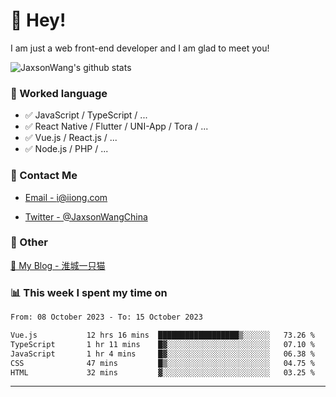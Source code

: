 # 👋 Hey!

I am just a web front-end developer and I am glad to meet you!

![JaxsonWang's github stats](https://github-readme-stats.vercel.app/api?username=JaxsonWang&&show_icons=true&&title_color=1abc9c&&icon_color=1abc9c)


### 📝 Worked language

- ✅ JavaScript / TypeScript / ...
- ✅ React Native / Flutter / UNI-App / Tora / ...
- ✅ Vue.js / React.js / ...
- ✅ Node.js / PHP / ...

### 📮 Contact Me

- [Email - i@iiong.com](mailto:i@iiong.com)

- [Twitter - @JaxsonWangChina](https://twitter.com/JaxsonWangChina)

### 🤪 Other

[📌 My Blog - 淮城一只猫](https://iiong.com)

### 📊 This week I spent my time on

<!--START_SECTION:waka-->

```txt
From: 08 October 2023 - To: 15 October 2023

Vue.js           12 hrs 16 mins  ██████████████████▒░░░░░░   73.26 %
TypeScript       1 hr 11 mins    █▓░░░░░░░░░░░░░░░░░░░░░░░   07.10 %
JavaScript       1 hr 4 mins     █▓░░░░░░░░░░░░░░░░░░░░░░░   06.38 %
CSS              47 mins         █▒░░░░░░░░░░░░░░░░░░░░░░░   04.75 %
HTML             32 mins         ▓░░░░░░░░░░░░░░░░░░░░░░░░   03.25 %
```

<!--END_SECTION:waka-->

---

